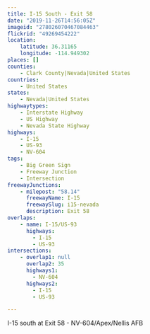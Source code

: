 ```yaml
---
title: I-15 South - Exit 58
date: "2019-11-26T14:56:05Z"
imageid: "278026070467084463"
flickrid: "49269454222"
location:
    latitude: 36.31165
    longitude: -114.949302
places: []
counties:
    - Clark County|Nevada|United States
countries:
    - United States
states:
    - Nevada|United States
highwaytypes:
    - Interstate Highway
    - US Highway
    - Nevada State Highway
highways:
    - I-15
    - US-93
    - NV-604
tags:
    - Big Green Sign
    - Freeway Junction
    - Intersection
freewayJunctions:
    - milepost: "58.14"
      freewayName: I-15
      freewaySlug: i15-nevada
      description: Exit 58
overlaps:
    - name: I-15/US-93
      highways:
        - I-15
        - US-93
intersections:
    - overlap1: null
      overlap2: 35
      highways1:
        - NV-604
      highways2:
        - I-15
        - US-93

---
```

I-15 south at Exit 58 - NV-604/Apex/Nellis AFB